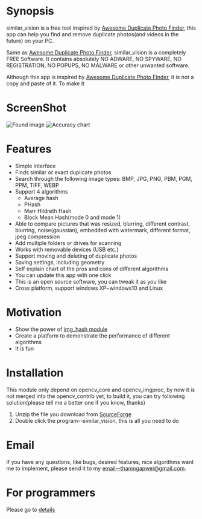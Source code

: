 # Synopsis

similar_vision is a free tool inspired by [Awesome Duplicate Photo Finder](http://www.duplicate-finder.com/photo.html), 
this app can help you find and remove duplicate photos(and videos in the future) on your PC. 

Same as [Awesome Duplicate Photo Finder](http://www.duplicate-finder.com/photo.html), similar_vision is a completely FREE Software. It contains absolutely 
NO ADWARE, NO SPYWARE, NO REGISTRATION, NO POPUPS, NO MALWARE or other unwanted software.

Although this app is inspired by [Awesome Duplicate Photo Finder](http://www.duplicate-finder.com/photo.html), it is not a 
copy and paste of it. To make it 

# ScreenShot

![Found image](https://a.fsdn.com/con/app/proj/similar-vision/screenshots/similar_00.JPG)
![Accuracy chart](https://a.fsdn.com/con/app/proj/similar-vision/screenshots/similar_01.JPG)

# Features
- Simple interface
- Finds similar or exact duplicate photos
- Search through the following image types: BMP, JPG, PNG, PBM, PGM, PPM, TIFF, WEBP
- Support 4 algorithms
    - Average hash
	- PHash
	- Marr Hildreth Hash
	- Block Mean Hash(mode 0 and mode 1)
- Able to compare pictures that was resized, blurring, different contrast, 
blurring, noise(gaussian), embedded with watermark, different format, jpeg compression 
- Add multiple folders or drives for scanning 
- Works with removable devices (USB etc.)
- Support moving and deleting of duplicate photos
- Saving settings, including geometry
- Self explain chart of the pros and cons of different algorithms
- You can update this app with one click
- This is an open source software, you can tweak it as you like
- Cross platform, support windows XP~windows10 and Linux

# Motivation

- Show the power of [img_hash module](https://github.com/stereomatchingkiss/opencv_contrib/tree/img_hash/modules/img_hash)
- Create a platform to demonstrate the performance of different algorithms
- It is fun

# Installation

This module only depend on opencv_core and opencv_imgproc, by now it is not merged into the opencv_contrib yet, to build it, you can try following solution(please tell me a better one if you know, thanks)

1. Unzip the file you download from [SourceForge](https://sourceforge.net/projects/similar-vision/files/?source=navbar)
2. Double click the program--similar_vision, this is all you need to do

# Email

If you have any questions, like bugs, desired features, nice algorithms want me to 
implement, please send it to my email--thamngapwei@gmail.com.

# For programmers

Please go to [details](https://github.com/stereomatchingkiss/similar_vision/blob/master/DETAILS.md)
